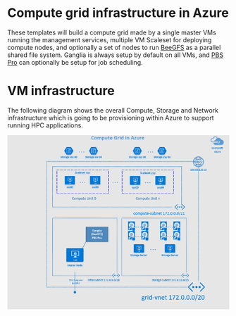 # Compute grid infrastructure in Azure

These templates will build a compute grid made by a single master VMs running the management services, multiple VM Scaleset for deploying compute nodes, and optionally a set of nodes to run [BeeGFS](http://www.beegfs.com/) as a parallel shared file system. Ganglia is always setup by default on all VMs, and [PBS Pro](http://www.pbspro.org/) can optionally be setup for job scheduling.

# VM infrastructure
The following diagram shows the overall Compute, Storage and Network infrastructure which is going to be provisioning within Azure to support running HPC applications.

![Grid Infrastructure](doc/Infra.PNG)
